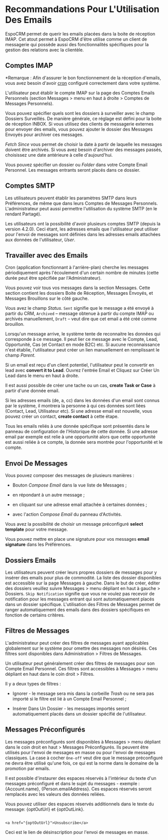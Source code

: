 # Recommandations Pour L'Utilisation Des Emails 

EspoCRM  permet de querir les emails placées dans la boite de réception IMAP. Cet atout permet à EspoCRM d'être utilise comme un client de messagerie qui possède aussi des fonctionnalités spécifiques pour la gestion des relations avec la clientèle. 

## Comptes IMAP 

*Remarque : Afin d'assurer le bon fonctionnement de la réception d'emails, vous avez besoin d'avoir [cron](https://github.com/espocrm/documentation/blob/master/administration/server-configuration.md#setup-a-crontab) configuré correctement dans votre système. 

L'utilisateur peut établir le compte IMAP sur la page des Comptes Emails Personnels (section Messages > menu en haut à droite > Comptes de Messages Personnels). 

Vous pouvez spécifier quels sont les dossiers à surveiller avec le champ Dossiers Surveillés. De manière générale, ce réglage est défini pour la boite de réception INBOX. Si vous utilisez des clients de messagerie externes pour envoyer des emails, vous pouvez ajouter le dossier des Messages Envoyés pour archiver ces messages. 

*Fetch Since* vous permet de choisir la date à partir de laquelle les messages doivent être archivés. Si vous avez besoin d'archiver des messages passés, choisissez une date antérieure à celle d'aujourd'hui. 

Vous pouvez spécifier un dossier ou *Folder* dans votre Compte Email Personnel. Les messages entrants seront placés dans ce dossier. 

## Comptes SMTP 

Les utilisateurs peuvent établir les paramètres SMTP dans leurs Préférences, de même que dans leurs Comptes de Messages Personnels. L'administrateur peut aussi permettre l'utilisation du système SMTP (en le rendant Partagé). 

Les utilisateurs ont la possibilité d'avoir plusieurs comptes SMTP (depuis la version 4.2.0). Ceci étant, les adresses emails que l'utilisateur peut utiliser pour l'envoi de messages sont définies dans les adresses emails attachées aux données de l'utilisateur, *User*. 

## Travailler avec des Emails 

Cron (application fonctionnant à l'arrière-plan) cherche les messages périodiquement après l'écoulement d'un certain nombre de minutes (cette durée peut être spécifiée par l'Administrateur). 

Vous pouvez voir tous vos messages dans la section Messages. Cette section contient les dossiers Boite de Réception, Messages Envoyés, et Messages Brouillons sur le côté gauche. 

Vous avez le champ *Status*. `Sent` signifie que le message a été envoyé à partir du CRM, `Archived` – message obtenue à partir du compte IMAP ou archivés manuellement, `Draft` – veut dire que cet email a été créé comme brouillon. 

Lorsqu'un message arrive, le système tente de reconnaitre les données qui corresponde à ce message. Il peut lier ce message avec le Compte, Lead, Opportunité, Cas (et Contact en mode B2C) etc. Si aucune reconnaissance n'est établie, l'utilisateur peut créer un lien manuellement en remplissant le champ *Parent*. 

Si un email est reçu d'un client potentiel, l'utilisateur peut le convertir en lead avec **convert it to Lead**. Ouvrez l'entrée Email et Cliquez sur Créer Un Lead dans le menu en haut à droite. 

Il est aussi possible de créer une tache ou un cas, **create Task or Case** à partir d'une donnée email. 

Si les adresses emails (de, a, cc) dans les données d'un email sont connus par le système, il montrera la personne à qui ces données sont liées (Contact, Lead, Utilisateur etc). Si une adresse email est nouvelle, vous pouvez créer un contact, **create contact** à cette étape. 

Tous les emails reliés à une donnée spécifique sont présentés dans le panneau de configuration de l'Historique de cette donnée. Si une adresse email par exemple est relie à une opportunité alors que cette opportunité est aussi reliée à ce compte, la donnée sera montrée pour l'opportunité et le compte. 

## Envoi De Messages 

Vous pouvez composer des messages de plusieurs manières : 

* Bouton *Compose Email* dans la vue liste de Messages ; 

* en répondant à un autre message ; 

* en cliquant sur une adresse email attachée à certaines données ; 

* avec l'action *Compose Email* du panneau d'Activités. 

Vous avez la possibilité de choisir un message préconfiguré **select template** pour votre message. 

Vous pouvez mettre en place une signature pour vos messages **email signature** dans les Préférences. 

## Dossiers Emails 

Les utilisateurs peuvent créer leurs propres dossiers de messages pour y insérer des emails pour plus de commodité. La liste des dossier disponibles est accessible sur la page Messages à gauche. Dans le but de créer, éditer des dossiers veuillez suivre Messages > menu dépliant en haut à gauche > Dossiers. `Skip Notification` signifie que vous ne voulez pas recevoir de notification pour les messages entrant qui sont automatiquement placés dans un dossier spécifique. L'utilisation des Filtres de Messages permet de ranger automatiquement des emails dans des dossiers spécifiques en fonction de certains critères. 

## Filtres de Messages 

L'administrateur peut créer des filtres de messages ayant applicables globalement sur le système pour omettre des messages non désirés. Ces filtres sont disponibles dans Administration > Filtres de Messages. 

Un utilisateur peut généralement créer des filtres de messages pour son Compte Email Personnel. Ces filtres sont accessibles à Messages > menu dépliant en haut dans le coin droit > Filtres. 

Il y a deux types de filtres : 

* Ignorer - le message sera mis dans la corbeille *Trash* ou ne sera pas importé si le filtre est lié à un Compte Email Personnel ; 

* Insérer Dans Un Dossier - les messages importés seront automatiquement placés dans un dossier spécifié de l'utilisateur. 

## Messages Préconfigurés 

Les messages préconfigurés sont disponibles à Messages > menu dépliant dans le coin droit en haut > Messages Préconfigurés. Ils peuvent être utilisés pour l'envoi de messages en masse ou pour l'envoi de messages classiques. La case à cocher `One-off` veut dire que le message préconfiguré ne devra être utilisé qu'une fois, ce qui est la norme dans le domaine de la promotion par emails. 

Il est possible d'instaurer des espaces réservés à l'intérieur du texte d'un messages préconfiguré et dans le sujet du messages - exemple : {Account.name}, {Person.emailAddress}. Ces espaces réservés seront remplacés avec les valeurs des données reliées.  

Vous pouvez utiliser des espaces réservés additionnels dans le texte du message: {optOutUrl} et {optOutLink}. 

``` 

<a href="{optOutUrl}">Unsubscribe</a> 

``` 

Ceci est le lien de désinscription pour l'envoi de messages en masse.
